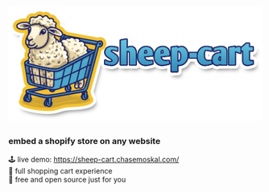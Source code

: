 
# ![sheep-cart](./assets/sheep-title.webp)

### embed a shopify store on any website

🕹️ live demo: https://sheep-cart.chasemoskal.com/  
🛒 full shopping cart experience  
💖 free and open source just for you  
